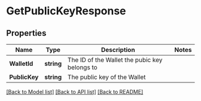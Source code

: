 # GetPublicKeyResponse

## Properties
Name | Type | Description | Notes
------------ | ------------- | ------------- | -------------
**WalletId** | **string** | The ID of the Wallet the pubic key belongs to | 
**PublicKey** | **string** | The public key of the Wallet | 

[[Back to Model list]](../README.md#documentation-for-models) [[Back to API list]](../README.md#documentation-for-api-endpoints) [[Back to README]](../README.md)


